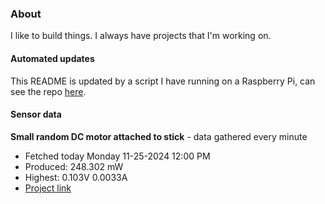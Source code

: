 ### About
I like to build things. I always have projects that I'm working on.

#### Automated updates
This README is updated by a script I have running on a Raspberry Pi, can see the repo [here](https://github.com/jdc-cunningham/raspi-git-repo-updater).

#### Sensor data


**Small random DC motor attached to stick** - data gathered every minute
- Fetched today Monday 11-25-2024 12:00 PM
- Produced: 248.302 mW
- Highest: 0.103V 0.0033A
- [Project link](https://github.com/jdc-cunningham/turbine-raspi)